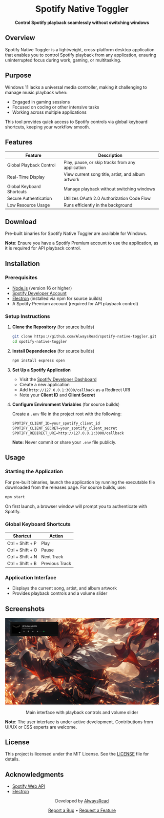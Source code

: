 <div align="center">

# Spotify Native Toggler

**Control Spotify playback seamlessly without switching windows**

</div>

## Overview

Spotify Native Toggler is a lightweight, cross-platform desktop application that enables you to control Spotify playback from any application, ensuring uninterrupted focus during work, gaming, or multitasking.

## Purpose

Windows 11 lacks a universal media controller, making it challenging to manage music playback when:

- Engaged in gaming sessions
- Focused on coding or other intensive tasks
- Working across multiple applications

This tool provides quick access to Spotify controls via global keyboard shortcuts, keeping your workflow smooth.

## Features

| Feature                     | Description                                            |
|-----------------------------|--------------------------------------------------------|
| Global Playback Control     | Play, pause, or skip tracks from any application       |
| Real-Time Display           | View current song title, artist, and album artwork     |
| Global Keyboard Shortcuts   | Manage playback without switching windows            |
| Secure Authentication       | Utilizes OAuth 2.0 Authorization Code Flow             |
| Low Resource Usage          | Runs efficiently in the background                     |

## Download

Pre-built binaries for Spotify Native Toggler are available for Windows.

**Note:** Ensure you have a Spotify Premium account to use the application, as it is required for API playback control.

## Installation

### Prerequisites

- [Node.js](https://nodejs.org/) (version 16 or higher)
- [Spotify Developer Account](https://developer.spotify.com/dashboard)
- [Electron](https://www.electronjs.org/) (installed via npm for source builds)
- A Spotify Premium account (required for API playback control)

### Setup Instructions

1. **Clone the Repository** (for source builds)

   ```bash
   git clone https://github.com/AlwaysRead/spotify-native-toggler.git
   cd spotify-native-toggler
   ```

2. **Install Dependencies** (for source builds)

   ```bash
   npm install express open
   ```

3. **Set Up a Spotify Application**

   - Visit the [Spotify Developer Dashboard](https://developer.spotify.com/dashboard)
   - Create a new application
   - Add `http://127.0.0.1:3000/callback` as a Redirect URI
   - Note your **Client ID** and **Client Secret**

4. **Configure Environment Variables** (for source builds)

   Create a `.env` file in the project root with the following:

   ```plaintext
   SPOTIFY_CLIENT_ID=your_spotify_client_id
   SPOTIFY_CLIENT_SECRET=your_spotify_client_secret
   SPOTIFY_REDIRECT_URI=http://127.0.0.1:3000/callback
   ```

   **Note:** Never commit or share your `.env` file publicly.

## Usage

### Starting the Application

For pre-built binaries, launch the application by running the executable file downloaded from the releases page. For source builds, use:

```bash
npm start
```

On first launch, a browser window will prompt you to authenticate with Spotify.

### Global Keyboard Shortcuts

| Shortcut           | Action            |
|--------------------|-------------------|
| Ctrl + Shift + P   | Play              |
| Ctrl + Shift + O   | Pause             |
| Ctrl + Shift + N   | Next Track        |
| Ctrl + Shift + B   | Previous Track    |

### Application Interface

- Displays the current song, artist, and album artwork
- Provides playback controls and a volume slider

## Screenshots

<div align="center">
  <img src="snapshots/image2.png" alt="Main Interface" width="600">
  <p>Main interface with playback controls and volume slider</p>
</div>

**Note:** The user interface is under active development. Contributions from UI/UX or CSS experts are welcome.

## License

This project is licensed under the MIT License. See the [LICENSE](LICENSE) file for details.

## Acknowledgments

- [Spotify Web API](https://developer.spotify.com/documentation/web-api)
- [Electron](https://www.electronjs.org)

<div align="center">
  <p>Developed by <a href="https://github.com/AlwaysRead">AlwaysRead</a></p>
  <a href="https://github.com/AlwaysRead/spotify-native-toggler/issues">Report a Bug</a> • 
  <a href="https://github.com/AlwaysRead/spotify-native-toggler/issues">Request a Feature</a>
</div>
